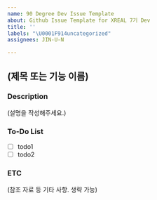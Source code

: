 ```yaml
---
name: 90 Degree Dev Issue Template
about: Github Issue Template for XREAL 7기 Dev
title: ''
labels: "\U0001F914uncategorized"
assignees: JIN-U-N

---
```


<!--
이 내용은 주석 처리되는 내용입니다.
제목을 아래와 같은 형태로 설정해주세요.
- 새로운 기능 : [FEAT] 제목
- 발생한 버그 : [BUG] 제목
- 기능 수정 : [FIX] 제목
- 삭제 사항 : [DELETE] 제목
 -->

## (제목 또는 기능 이름)

### Description
(설명을 작성해주세요.)

### To-Do List
- [ ] todo1
- [ ] todo2

### ETC
(참조 자료 등 기타 사항. 생략 가능)
